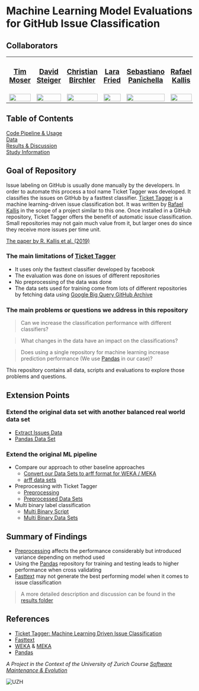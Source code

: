 # Machine Learning Model Evaluations for GitHub Issue Classification



## Collaborators




<table style="width:100%; border-collapse:collapse; border: 0;">
  <tr>
    <td>
        <h3 align="center"><a href="https://github.com/TimDeanMoser">Tim Moser</a></h3>
    </td>
    <td>
        <h3 align="center"><a href="https://github.com/LeguDave">David Steiger</a></h3>
    </td>
    <td>
        <h3 align="center"><a href="https://github.com/ChristianBirchler">Christian Birchler</a></h3>
    </td>
    <td>
        <h3 align="center"><a href="https://github.com/LaraFr">Lara Fried</a></h3>
    </td>
    <td>
        <h3 align="center"><a href="https://github.com/spanichella">Sebastiano Panichella</a></h3>
    </td>
    <td>
        <h3 align="center"><a href="https://github.com/rafaelkallis">Rafael Kallis</a></h3>
    </td>
  </tr>
  <tr>
    <td>
        <a href="https://github.com/TimDeanMoser">
            <img src="https://avatars0.githubusercontent.com/u/56076095?s=460&u=b18b975c4570628eee4fa5d24439c384f1f70c6c&v=4" width="100%" />
        </a>
    </td>
    <td>
        <a href="https://github.com/LeguDave">
            <img src="https://avatars2.githubusercontent.com/u/55451472?s=460&u=0728bfc37d68f34357ac2825ae14a4af715c6ebd&v=4" width="100%" />
        </a>
    </td>
    <td>
        <a href="https://github.com/ChristianBirchler">
            <img src="https://avatars0.githubusercontent.com/u/33133633?s=460&u=0c04c3ba77c1a999f0d087646c38b4902a1c665a&v=4" width="100%" />
        </a>
    </td>
    <td>
        <a href="https://github.com/LaraFr">
            <img src="https://avatars3.githubusercontent.com/u/34027454?s=460&v=4" width="100%" />
        </a>
    </td>
    <td>
        <a href="https://github.com/spanichella">
            <img src="https://avatars1.githubusercontent.com/u/5339914?s=460&u=ea140c59718ae85b6b33fa97cabb4232a084f30a&v=4" width="100%" />
        </a>
    </td>
    <td>
        <a href="https://github.com/rafaelkallis">
            <img src="https://avatars3.githubusercontent.com/u/9661903?s=460&u=ae6e33f486ad0fed762cb7d8f1e07d4540130b27&v=4" width="100%" />
        </a>
    </td>
  </tr>
</table>


## Table of Contents
[Code Pipeline & Usage](./code-pipeline)  
[Data](./datasets)  
[Results & Discussion](./results)  
[Study Information](./study)

## Goal of Repository
Issue labeling on GitHub is usually done manually by the developers. In order to automate this process a tool name Ticket Tagger was developed. It classifies the issues on GitHub by a fasttest classifier. [Ticket Tagger](https://github.com/rafaelkallis/ticket-tagger/tree/master/src) is a machine learning-driven issue classification bot. It was written by [Rafael Kallis](https://github.com/rafaelkallis) in the scope of a project similar to this one. Once installed in a GitHub repository, Ticket Tagger offers the benefit of automatic issue classification. Small repositories may not gain much value from it, but larger ones do since they receive more issues per time unit.

[The paper by R. Kallis et al. (2019)](https://doi.org/10.1109/ICSME.2019.00070)   

### The main limitations of [Ticket Tagger](https://github.com/rafaelkallis/ticket-tagger/tree/master/src)
- It uses only the fasttext classifier developed by facebook
- The evaluation was done on issues of different repositories
- No preprocessing of the data was done
- The data sets used for training come from lots of different repositories by fetching data using [Google Big Query GitHub Archive](https://codelabs.developers.google.com/codelabs/bigquery-github#0)

### The main problems or questions we address in this repository 
>Can we increase the classification performance with different classifiers?

>What changes in the data have an impact on the classifications?

>Does using a single repository for machine learning increase prediction performance (We use [Pandas](https://github.com/pandas-dev/pandas) in our case)?

This repository contains all data, scripts and evaluations to explore those problems and questions.

## Extension Points  
### Extend the original data set with another balanced real world data set  
* [Extract Issues Data](./code-pipeline/README.md)
* [Pandas Data Set](./datasets/README.md)
### Extend the original ML pipeline
* Compare our approach to other baseline approaches
    * [Convert our Data Sets to arff format for WEKA / MEKA](./code-pipeline/README.md)
    * [arff data sets](./datasets/README.md)
* Preprocessing with Ticket Tagger
    * [Preprocessing](./code-pipeline/README.md)
    * [Preprocessed Data Sets](./datasets/README.md)
* Multi binary label classification
    * [Multi Binary Script](./code-pipeline/README.md)
    * [Multi Binary Data Sets](./datasets/README.md)

## Summary of Findings

- [Preprocessing](./code-pipeline/stemming) affects the performance considerably but introduced variance depending on method used
- Using the [Pandas](https://pandas.pydata.org/) repository for training and testing leads to higher performance when cross validating
- [Fasttext](https://fasttext.cc/) may not generate the best performing model when it comes to issue classification

> A more detailed description and discussion can be found in the [results folder](./results)



## References

 
- [Ticket Tagger: Machine Learning Driven Issue Classification](https://doi.org/10.1109/ICSME.2019.00070)  
- [Fasttext](https://fasttext.cc/)  
- [WEKA](https://www.cs.waikato.ac.nz/ml/weka/) & [MEKA](https://waikato.github.io/meka/)  
- [Pandas](https://pandas.pydata.org/)  

*A Project in the Context of the University of Zurich Course [Software Maintenance & Evolution](https://www.ifi.uzh.ch/en/seal/teaching/courses/sme.html)*

![UZH](https://www.uzh.ch/cmsssl/terrific/modules/Logo/img/uzh_logo_e_pos_web_main.jpg)



